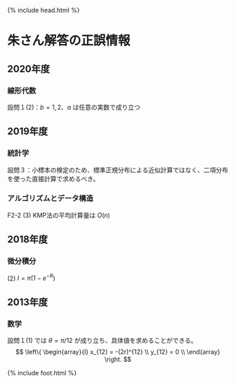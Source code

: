 {% include head.html %}

# 朱さん解答の正誤情報

## 2020年度
### 線形代数
設問１(2)：$b=1,2$、$a$ は任意の実数で成り立つ

## 2019年度
### 統計学
設問３：小標本の検定のため、標準正規分布による近似計算ではなく、二項分布を使った直接計算で求めるべき。

### アルゴリズムとデータ構造
F2-2 (3) KMP法の平均計算量は $O(n)$

## 2018年度
### 微分積分
(2) $I = \pi(1-e^{-R})$

## 2013年度
### 数学
設問１(1) では $\theta=\pi/12$ が成り立ち、具体値を求めることができる。
$$
\left\{
\begin{array}{l}
x_{12} = -(2r)^{12} \\
y_{12} = 0 \\
\end{array}
\right.
$$

{% include foot.html %}
